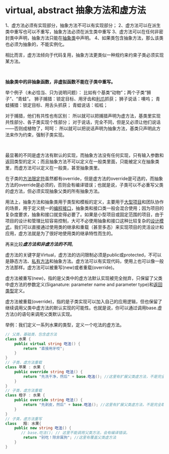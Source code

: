 # virtual, abstract 抽象方法和虚方法

1、虚方法必须有实现部分，抽象方法不可以有实现部分；
2、虚方法可以在派生类中重写也可以不重写，抽象方法必须在派生类中重写
3、虚方法可以在任何非密封类中声明，抽象方法只能在[抽象类](https://zhidao.baidu.com/search?word=%B3%E9%CF%F3%C0%E0&fr=iknow_pc_qb_highlight)中声明。
4、如果类包含抽象方法，那么该类也必须为抽象的，不能实例化。

相比而言，虚方法倾向于代码复用，抽象方法更类似一种规约来约束子类必须实现某方法。

‍

**抽象类中的非抽象函数，非虚拟函数不能在子类中重写。**

举个例子（未必恰当、只为说明问题）：
比如有个基类“动物”；两个子类“狮子”、“青蛙”。
狮子捕猎：锁定目标、用牙齿和[利爪](https://zhidao.baidu.com/search?word=%C0%FB%D7%A6&fr=iknow_pc_qb_highlight)抓获；
狮子说话：噢呜；
青蛙捕猎：锁定目标、用舌头抓获；
青蛙说话：呱呱；

对于捕猎，他们有共性也有区别：
所以就可以把捕猎声明为虚方法，基类里实现共性部分、各子类实现个性部分；
对于说话，完全不同，但是又必须让他们说话——否则成植物了，呵呵：
所以就可以把说话声明为抽象方法，基类只声明此方法来作为约束，强制子类实现。

‍

最显著的不同是虚方法有默认的实现，而抽象方法没有任何实现，只有输入参数和返回类型的定义；而且抽象方法不可以定义在一般类里面，只能被定义在抽象类里，而虚方法可以定义在一般类，甚至抽象类里。

在子类的[方法限定符](https://www.zhihu.com/search?q=%E6%96%B9%E6%B3%95%E9%99%90%E5%AE%9A%E7%AC%A6&search_source=Entity&hybrid_search_source=Entity&hybrid_search_extra=%7B%22sourceType%22%3A%22answer%22%2C%22sourceId%22%3A1969737287%7D)虽然都有override，但是虚方法的override是可选的，而抽象方法的override是必须的，否则会有编译错误；也就是说，子类可以不必重写父类的虚方法，但必须实现抽象父类的所有抽象方法。

用法上，抽象方法和抽象类用于类型和模板的定义，主要用于[大型项目](https://www.zhihu.com/search?q=%E5%A4%A7%E5%9E%8B%E9%A1%B9%E7%9B%AE&search_source=Entity&hybrid_search_source=Entity&hybrid_search_extra=%7B%22sourceType%22%3A%22answer%22%2C%22sourceId%22%3A1969737287%7D)和团队协作的场景，用于定义统一的[编程接口](https://www.zhihu.com/search?q=%E7%BC%96%E7%A8%8B%E6%8E%A5%E5%8F%A3&search_source=Entity&hybrid_search_source=Entity&hybrid_search_extra=%7B%22sourceType%22%3A%22answer%22%2C%22sourceId%22%3A1969737287%7D)，抽象类和接口类一般会混合使用；因为项目的复杂度要求，抽象和接口就变得必要了。如果是小型项目或固定范围的项目，由于项目的设计和管理比较容易控制，大可不必使用抽象和接口这种比较复杂的[设计模式](https://www.zhihu.com/search?q=%E8%AE%BE%E8%AE%A1%E6%A8%A1%E5%BC%8F&search_source=Entity&hybrid_search_source=Entity&hybrid_search_extra=%7B%22sourceType%22%3A%22answer%22%2C%22sourceId%22%3A1969737287%7D)，我们可以直接通过使用类的继承和重载（甚至多态）来实现项目的灵活设计和应用，虚方法就是为了很好地使用类的继承特性而生的。

再来比较***虚方法和非虚方法的不同***。

虚方法的关键字是Virtual，虚方法的访问限制必须是public或protected，不可以是静态方法、[私有方法](https://www.zhihu.com/search?q=%E7%A7%81%E6%9C%89%E6%96%B9%E6%B3%95&search_source=Entity&hybrid_search_source=Entity&hybrid_search_extra=%7B%22sourceType%22%3A%22answer%22%2C%22sourceId%22%3A1969737287%7D)和抽象方法。虚方法可以有实现代码，使用上也可以像一般方法那样。虚方法可以被重写(new)或者重载(override)。

虚方法被重写(new)，指的是父类中的虚方法默认实现被完全抛弃，只保留了父类中虚方法的参数定义(Siganature: parameter name and parameter type)和[返回类型](https://www.zhihu.com/search?q=%E8%BF%94%E5%9B%9E%E7%B1%BB%E5%9E%8B&search_source=Entity&hybrid_search_source=Entity&hybrid_search_extra=%7B%22sourceType%22%3A%22answer%22%2C%22sourceId%22%3A1969737287%7D)定义。

虚方法被重载(override)，指的是子类实现可以加入自己的应用逻辑，但也保留了继续调用父类中虚方法的默认实现的可能性。也就是说，你可以通过调用base.虚方法()的语句来调用父类默认实现。

举例：我们定义一系列水果的类型，定义一个吃法的虚方法。

```csharp
// 父类，基础类，包含虚方法
class 水果 {
    public virtual string 吃法() {
        return "直接用牙咬";
    }
}
// 子类，虚方法重载
class 苹果 : 水果 {
    public override string 吃法() {
        return "先洗干净，然后" + base.吃法(); //这里有扩展父类虚方法，不是完全取代  
    }  
}
// 子类，虚方法重载
class 橙子 : 水果 {
    public override string 吃法() {
        return "先剥皮，然后" + base.吃法(); //这里有扩展父类虚方法，不是完全取代  
    }
}
// 子类，虚方法重写
class   翔: 水果{
    public new string 吃法() {
       // base.吃法(); // 这里不能调用父类方法，会有编译错误。
        return "别吃！除非属狗"; //这里有覆盖父类虚方法  
    }  
}
```
